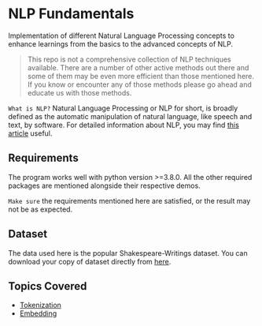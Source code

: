 # NLP Fundamentals

Implementation of different Natural Language Processing concepts
to enhance learnings from the basics to the advanced concepts of NLP.

> This repo is not a comprehensive collection of NLP techniques available.
> There are a number of other active methods out there and some of them may be
> even more efficient than those mentioned here. If you know or encounter any of those methods
> please go ahead and educate us with those methods.

`What is NLP?` Natural Language Processing or NLP for short, is broadly defined as the automatic manipulation of
natural language, like speech and text, by software. For detailed information about NLP, you may find [this
article](https://machinelearningmastery.com/natural-language-processing/) useful.

## Requirements

The program works well with python version >=3.8.0.
All the other required packages are mentioned alongside their respective demos.

`Make sure` the requirements mentioned here are satisfied, or the result may not be as expected.

## Dataset

The data used here is the popular Shakespeare-Writings dataset. You can download your copy of dataset
directly from [here](https://drive.google.com/file/d/1VDwAlWoPShYfKjLvpxKbgA15YW_wr4Z-/view?usp=sharing).

## Topics Covered

- [Tokenization](https://github.com/arunism/NLP-Fundamentals/blob/master/Tokenization)
- [Embedding](https://github.com/arunism/NLP-Fundamentals/blob/master/Embedding)
